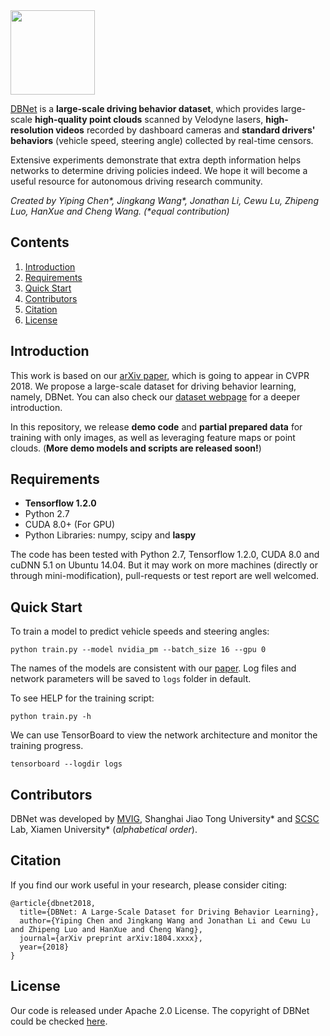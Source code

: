 <img src=https://github.com/driving-behavior/DBNet/blob/master/docs/logo.jpeg width=135/>

[DBNet](http://www.drivingbehavior.org/) is a __large-scale driving behavior dataset__, which provides large-scale __high-quality point clouds__ scanned by Velodyne lasers, __high-resolution videos__ recorded by dashboard cameras and __standard drivers' behaviors__ (vehicle speed, steering angle) collected by real-time censors.

Extensive experiments demonstrate that extra depth information helps networks to determine driving policies indeed. We hope it will become a useful resource for autonomous driving research community.

_Created by Yiping Chen*, Jingkang Wang*, Jonathan Li, Cewu Lu, Zhipeng Luo, HanXue and Cheng Wang. (*equal contribution)_

## Contents
1. [Introduction](#introduction)
2. [Requirements](#requirements)
3. [Quick Start](#quick-start)
4. [Contributors](#contributors)
5. [Citation](#citation)
6. [License](#license)

## Introduction
This work is based on our [arXiv paper](https://arxiv.org/abs/1804.xxxx), which is going to appear in CVPR 2018. We propose a large-scale dataset for driving behavior learning, namely, DBNet. You can also check our [dataset webpage](http://www.drivingbehavior.org/) for a deeper introduction.

In this repository, we release __demo code__ and __partial prepared data__ for training with only images, as well as leveraging feature maps or point clouds. (__More demo models and scripts are released soon!__)

## Requirements

* **Tensorflow 1.2.0**
* Python 2.7
* CUDA 8.0+ (For GPU)
* Python Libraries: numpy, scipy and __laspy__

The code has been tested with Python 2.7, Tensorflow 1.2.0, CUDA 8.0 and cuDNN 5.1 on Ubuntu 14.04. But it may work on more machines (directly or through mini-modification), pull-requests or test report are well welcomed.

## Quick Start
To train a model to predict vehicle speeds and steering angles:

    python train.py --model nvidia_pm --batch_size 16 --gpu 0
The names of the models are consistent with our [paper](http://www.drivingbehavior.org/publications.html).
Log files and network parameters will be saved to `logs` folder in default.

To see HELP for the training script:

    python train.py -h

We can use TensorBoard to view the network architecture and monitor the training progress.

    tensorboard --logdir logs

## Contributors
DBNet was developed by [MVIG](http://www.mvig.org/), Shanghai Jiao Tong University* and [SCSC](http://scsc.xmu.edu.cn/) Lab, Xiamen University* (*alphabetical order*).

## Citation
If you find our work useful in your research, please consider citing:

	@article{dbnet2018,
	  title={DBNet: A Large-Scale Dataset for Driving Behavior Learning},
	  author={Yiping Chen and Jingkang Wang and Jonathan Li and Cewu Lu and Zhipeng Luo and HanXue and Cheng Wang},
	  journal={arXiv preprint arXiv:1804.xxxx},
	  year={2018}
	}

## License
Our code is released under Apache 2.0 License. The copyright of DBNet could be checked [here](http://www.drivingbehavior.org).
